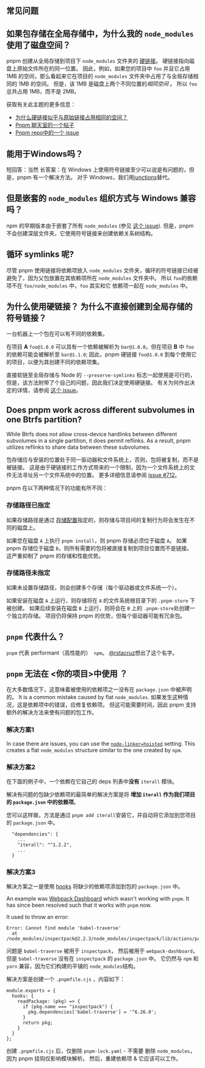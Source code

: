 ## 常见问题

## 如果包存储在全局存储中，为什么我的 `node_modules` 使用了磁盘空间？[​](#如果包存储在全局存储中为什么我的-node_modules-使用了磁盘空间 "Direct link to 如果包存储在全局存储中为什么我的-node_modules-使用了磁盘空间")

pnpm 创建从全局存储到项目下 `node_modules` 文件夹的 [硬链接](https://en.wikipedia.org/wiki/Hard_link)。 硬链接指向磁盘上原始文件所在的同一位置。 因此，例如，如果您的项目中 `foo` 并且它占用 1MB 的空间，那么看起来它在项目的 `node_modules` 文件夹中占用了与全局存储相同的 1MB 的空间。 但是，该 1MB 是磁盘上两个不同位置的*相同空间* 。 所以 `foo` 总共占用 1MB，而不是 2MB。

获取有关此主题的更多信息：

* [为什么硬链接似乎与原始链接占用相同的空间？](https://unix.stackexchange.com/questions/88423/why-do-hard-links-seem-to-take-the-same-space-as-the-originals)
* [Pnpm 聊天室的一个帖子](https://gist.github.com/zkochan/106cfef49f8476b753a9cbbf9c65aff1)
* [Pnpm repo中的一个 issue](https://github.com/pnpm/pnpm/issues/794)

## 能用于Windows吗？[​](#能用于windows吗 "Direct link to 能用于Windows吗？")

短回答：当然 长答案：在 Windows 上使用符号链接至少可以说是有问题的，但是，pnpm 有一个解决方法。 对于 Windows，我们用[junctions](https://docs.microsoft.com/en-us/windows/win32/fileio/hard-links-and-junctions)替代。

## 但是嵌套的 `node_modules` 组织方式与 Windows 兼容吗？[​](#但是嵌套的-node_modules-组织方式与-windows-兼容吗 "Direct link to 但是嵌套的-node_modules-组织方式与-windows-兼容吗")

npm 的早期版本由于嵌套了所有 `node_modules` (参见 [这个 issue](https://github.com/nodejs/node-v0.x-archive/issues/6960)). 但是，pnpm 不会创建深层文件夹，它使用符号链接来创建依赖关系树结构。

## 循环 symlinks 呢?[​](#循环-symlinks-呢 "Direct link to 循环 symlinks 呢?")

尽管 pnpm 使用链接将依赖项放入 `node_modules` 文件夹，循环的符号链接已经被避免了，因为父包放置在其依赖项所在 `node_modules` 文件夹中。 所以 `foo`的依赖项不在 `foo/node_modules` 中，`foo` 其实和它 依赖项一起在 `node_modules` 中。

## 为什么使用硬链接？ 为什么不直接创建到全局存储的符号链接？[​](#为什么使用硬链接-为什么不直接创建到全局存储的符号链接 "Direct link to 为什么使用硬链接？ 为什么不直接创建到全局存储的符号链接？")

一台机器上一个包在可以有不同的依赖集。

在项目 **A** `foo@1.0.0` 可以具有一个依赖被解析为 `bar@1.0.0`，但在项目 **B** 中 `foo` 的依赖可能会被解析至 `bar@1.1.0`; 因此，pnpm 硬链接 `foo@1.0.0` 到每个使用它的项目，以便为其创建不同的依赖项集。

直接软链至全局存储与 Node 的 `--preserve-symlinks` 标志一起使用是可行的，但是，该方法附带了个自己的问题，因此我们决定使用硬链接。 有关为何作出决定的详情，请参阅 [这个 issue](https://github.com/nodejs/node-eps/issues/46)。

## Does pnpm work across different subvolumes in one Btrfs partition?[​](#does-pnpm-work-across-different-subvolumes-in-one-btrfs-partition "Direct link to Does pnpm work across different subvolumes in one Btrfs partition?")

While Btrfs does not allow cross-device hardlinks between different subvolumes in a single partition, it does permit reflinks. As a result, pnpm utilizes reflinks to share data between these subvolumes.

包存储应与安装的位置处于同一驱动器和文件系统上，否则，包将被复制，而不是被链接。 这是由于硬链接的工作方式带来的一个限制，因为一个文件系统上的文件无法寻址另一个文件系统中的位置。 更多详细信息请参阅 [issue #712](https://github.com/pnpm/pnpm/issues/712)。

pnpm 在以下两种情况下的功能有所不同：

### 存储路径已指定[​](#存储路径已指定 "Direct link to 存储路径已指定")

如果存储路径是通过 [存储配置](https://pnpm.io/zh/configuring)指定的，则存储与项目间的复制行为将会发生在不同的磁盘上。

如果您在磁盘 `A` 上执行 `pnpm install`，则 pnpm 存储必须位于磁盘 `A`。 如果 pnpm 存储位于磁盘 `B`，则所有需要的包将被直接复制到项目位置而不是链接。 这严重抑制了 pnpm 的存储和性能优势。

### 存储路径未指定[​](#存储路径未指定 "Direct link to 存储路径未指定")

如果未设置存储路径，则会创建多个存储（每个驱动器或文件系统一个）。

如果安装在磁盘 `A` 上运行，则存储将在 `A` 的文件系统根目录下的 `.pnpm-store` 下被创建。 如果后续安装在磁盘 `B` 上运行，则将会在 `B` 上的 `.pnpm-store`处创建一个独立的存储。 项目仍将保持 pnpm 的优势，但每个驱动器可能有冗余包。

## `pnpm` 代表什么？[​](#pnpm-代表什么 "Direct link to pnpm-代表什么")

`pnpm` 代表 performant（高性能的）` npm`。 [@rstacruz](https://github.com/rstacruz/)想出了这个名字。

## `pnpm` 无法在 <!-- --><<!-- -->你的项目>中使用 ？[​](#pnpm-无法在-你的项目中使用- "Direct link to pnpm-无法在-你的项目中使用-")

在大多数情况下，这意味着被使用的依赖项之一没有在 `package.json` 中被声明的。 It is a common mistake caused by flat `node_modules`. 如果发生这种情况，这是依赖项中的错误，应修复依赖项。 但这可能需要时间，因此 pnpm 支持额外的解决方法来使有问题的包工作。

### 解决方案1[​](#解决方案1 "Direct link to 解决方案1")

In case there are issues, you can use the [`node-linker=hoisted`](https://pnpm.io/zh/npmrc#node-linker) setting. This creates a flat `node_modules` structure similar to the one created by `npm`.

### 解决方案2[​](#解决方案2 "Direct link to 解决方案2")

在下面的例子中，一个依赖在它自己的 deps 列表中**没有** `iterall` 模块。

解决有问题的包缺少依赖项的最简单的解决方案是将 **增加 `iterall` 作为我们项目的 `package.json` 中的依赖项**。

您可以这样做，方法是通过 `pnpm add iterall`安装它，并自动将它添加到您项目的 `package.json` 中。

```
  "dependencies": {
    ...
    "iterall": "^1.2.2",
    ...
  }
```

### 解决方案3[​](#解决方案3 "Direct link to 解决方案3")

解决方案之一是使用 [hooks](https://pnpm.io/zh/pnpmfile#hooks) 将缺少的依赖项添加到包的 `package.json` 中。

An example was [Webpack Dashboard](https://github.com/pnpm/pnpm/issues/1043) which wasn't working with `pnpm`. It has since been resolved such that it works with `pnpm` now.

It used to throw an error:

```
Error: Cannot find module 'babel-traverse'
  at /node_modules/inspectpack@2.2.3/node_modules/inspectpack/lib/actions/parse
```

问题是 `babel-traverse` 被用于 `inspectpack`， 然后被用于 `webpack-dashboard`，但是 `babel-traverse` 没有在 `inspectpack` 的 `package.json` 中。 它仍然与 `npm` 和 `yarn` 兼容，因为它们构建的平铺的 `node_modules`结构。

解决方案是创建一个 `.pnpmfile.cjs` ，内容如下：

```
module.exports = {
  hooks: {
    readPackage: (pkg) => {
      if (pkg.name === "inspectpack") {
        pkg.dependencies['babel-traverse'] = '^6.26.0';
      }
      return pkg;
    }
  }
};
```

创建 `.pnpmfile.cjs` 后，仅删除 `pnpm-lock.yaml` - 不需要 删除 `node_modules`，因为 pnpm 挂钩仅影响模块解析。 然后，重建依赖项 & 它应该可以工作。
